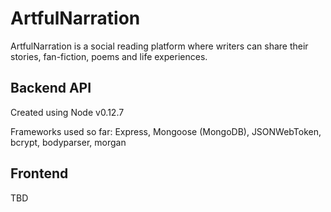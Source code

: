 # ArtfulNarration

ArtfulNarration is a social reading platform where writers can share their stories, fan-fiction, poems and life experiences. 

## Backend API

Created using Node v0.12.7

Frameworks used so far: Express, Mongoose (MongoDB), JSONWebToken, bcrypt, bodyparser, morgan

## Frontend

TBD
